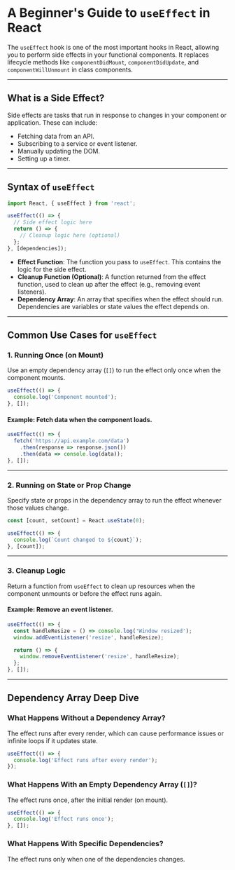 # A Beginner's Guide to `useEffect` in React

The `useEffect` hook is one of the most important hooks in React, allowing you to perform side effects in your functional components. It replaces lifecycle methods like `componentDidMount`, `componentDidUpdate`, and `componentWillUnmount` in class components.

---


## What is a Side Effect?

Side effects are tasks that run in response to changes in your component or application. These can include:
- Fetching data from an API.
- Subscribing to a service or event listener.
- Manually updating the DOM.
- Setting up a timer.

---


## Syntax of `useEffect`

```javascript
import React, { useEffect } from 'react';

useEffect(() => {
  // Side effect logic here
  return () => {
    // Cleanup logic here (optional)
  };
}, [dependencies]);
```

- **Effect Function**: The function you pass to `useEffect`. This contains the logic for the side effect.
- **Cleanup Function (Optional)**: A function returned from the effect function, used to clean up after the effect (e.g., removing event listeners).
- **Dependency Array**: An array that specifies when the effect should run. Dependencies are variables or state values the effect depends on.

---


## Common Use Cases for `useEffect`

### 1. Running Once (on Mount)
Use an empty dependency array (`[]`) to run the effect only once when the component mounts.

```javascript
useEffect(() => {
  console.log('Component mounted');
}, []);
```

#### Example: Fetch data when the component loads.
```javascript
useEffect(() => {
  fetch('https://api.example.com/data')
    .then(response => response.json())
    .then(data => console.log(data));
}, []);
```

---


### 2. Running on State or Prop Change
Specify state or props in the dependency array to run the effect whenever those values change.

```javascript
const [count, setCount] = React.useState(0);

useEffect(() => {
  console.log(`Count changed to ${count}`);
}, [count]);
```

---


### 3. Cleanup Logic
Return a function from `useEffect` to clean up resources when the component unmounts or before the effect runs again.

#### Example: Remove an event listener.
```javascript
useEffect(() => {
  const handleResize = () => console.log('Window resized');
  window.addEventListener('resize', handleResize);

  return () => {
    window.removeEventListener('resize', handleResize);
  };
}, []);
```

---


## Dependency Array Deep Dive

### What Happens Without a Dependency Array?
The effect runs after every render, which can cause performance issues or infinite loops if it updates state.

```javascript
useEffect(() => {
  console.log('Effect runs after every render');
});
```

### What Happens With an Empty Dependency Array (`[]`)?
The effect runs once, after the initial render (on mount).

```javascript
useEffect(() => {
  console.log('Effect runs once');
}, []);
```

### What Happens With Specific Dependencies?
The effect runs only when one of the dependencies changes.
